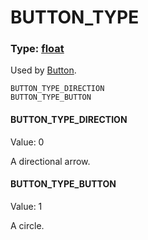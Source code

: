 # BUTTON_TYPE
### Type: [float](/MdDocs/Types/Float.md)
Used by [Button](/MdDocs/Events/Button.md).
```
BUTTON_TYPE_DIRECTION
BUTTON_TYPE_BUTTON
```
#### BUTTON_TYPE_DIRECTION
Value: 0

A directional arrow.
#### BUTTON_TYPE_BUTTON
Value: 1

A circle.
